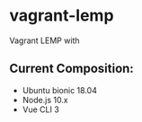 # vagrant-lemp
Vagrant LEMP with 

## Current Composition:

* Ubuntu bionic 18.04
* Node.js 10.x
* Vue CLI 3